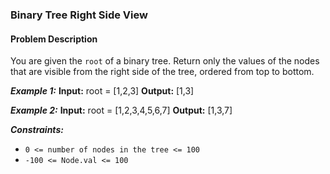 ### Binary Tree Right Side View

#### Problem Description

You are given the `root` of a binary tree. Return only the values of the nodes that are visible from the right side of the tree, ordered from top to bottom.

**_Example 1:_**
**Input:** root = [1,2,3]
**Output:** [1,3]

**_Example 2:_**
**Input:** root = [1,2,3,4,5,6,7]
**Output:** [1,3,7]

**_Constraints:_**

- `0 <= number of nodes in the tree <= 100`
- `-100 <= Node.val <= 100`
